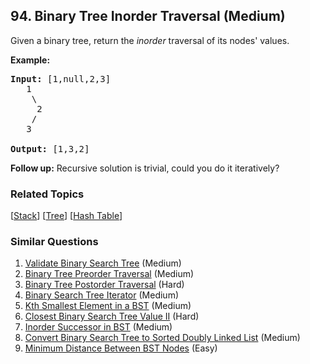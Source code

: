<!--|This file generated by command(leetcode description); DO NOT EDIT.    |-->
<!--+----------------------------------------------------------------------+-->
<!--|@author    Openset <openset.wang@gmail.com>                           |-->
<!--|@link      https://github.com/openset                                 |-->
<!--|@home      https://github.com/openset/leetcode                        |-->
<!--+----------------------------------------------------------------------+-->

## 94. Binary Tree Inorder Traversal (Medium)

<p>Given a binary tree, return the <em>inorder</em> traversal of its nodes&#39; values.</p>

<p><strong>Example:</strong></p>

<pre>
<strong>Input:</strong> [1,null,2,3]
   1
    \
     2
    /
   3

<strong>Output:</strong> [1,3,2]</pre>

<p><strong>Follow up:</strong> Recursive solution is trivial, could you do it iteratively?</p>


### Related Topics
[[Stack](https://github.com/openset/leetcode/tree/master/tag/stack/README.md)] [[Tree](https://github.com/openset/leetcode/tree/master/tag/tree/README.md)] [[Hash Table](https://github.com/openset/leetcode/tree/master/tag/hash-table/README.md)] 

### Similar Questions
  1. [Validate Binary Search Tree](https://github.com/openset/leetcode/tree/master/problems/validate-binary-search-tree) (Medium)
  1. [Binary Tree Preorder Traversal](https://github.com/openset/leetcode/tree/master/problems/binary-tree-preorder-traversal) (Medium)
  1. [Binary Tree Postorder Traversal](https://github.com/openset/leetcode/tree/master/problems/binary-tree-postorder-traversal) (Hard)
  1. [Binary Search Tree Iterator](https://github.com/openset/leetcode/tree/master/problems/binary-search-tree-iterator) (Medium)
  1. [Kth Smallest Element in a BST](https://github.com/openset/leetcode/tree/master/problems/kth-smallest-element-in-a-bst) (Medium)
  1. [Closest Binary Search Tree Value II](https://github.com/openset/leetcode/tree/master/problems/closest-binary-search-tree-value-ii) (Hard)
  1. [Inorder Successor in BST](https://github.com/openset/leetcode/tree/master/problems/inorder-successor-in-bst) (Medium)
  1. [Convert Binary Search Tree to Sorted Doubly Linked List](https://github.com/openset/leetcode/tree/master/problems/convert-binary-search-tree-to-sorted-doubly-linked-list) (Medium)
  1. [Minimum Distance Between BST Nodes](https://github.com/openset/leetcode/tree/master/problems/minimum-distance-between-bst-nodes) (Easy)
